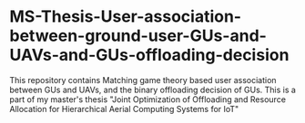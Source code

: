 # MS-Thesis-User-association-between-ground-user-GUs-and-UAVs-and-GUs-offloading-decision
This repository contains Matching game theory based user association between GUs and UAVs, and the binary offloading decision of GUs. This is a part of my master's thesis "Joint Optimization of Offloading and Resource Allocation for Hierarchical Aerial Computing Systems for IoT"
